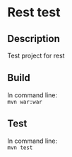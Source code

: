 # Rest test
## Description
Test project for rest
## Build
In command line: \
`mvn war:war`
## Test
In command line: \
`mvn test`